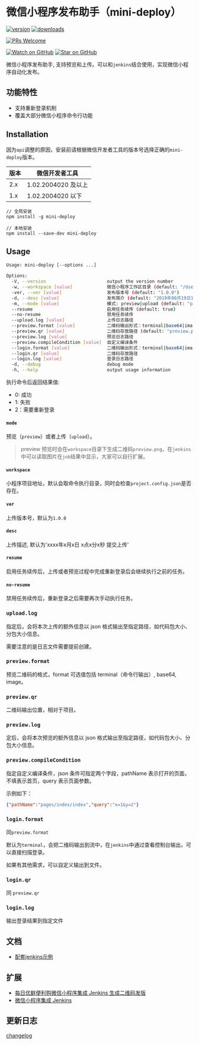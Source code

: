 # 微信小程序发布助手（mini-deploy）

[![version][version-badge]][package]
[![downloads][downloads-badge]][npm-stat]

[![PRs Welcome][prs-badge]][prs]

[![Watch on GitHub][github-watch-badge]][github-watch]
[![Star on GitHub][github-star-badge]][github-star]

微信小程序发布助手, 支持预览和上传。可以和`jenkins`结合使用，实现微信小程序自动化发布。

## 功能特性

- 支持重新登录机制
- 覆盖大部分微信小程序命令行功能

## Installation

因为`api`调整的原因，安装前请根据微信开发者工具的版本号选择正确的`mini-deploy`版本。

| 版本 | 微信开发者工具 |
| --- | --- |
| 2.x | 1.02.2004020 及以上  |
| 1.x | 1.02.2004020 以下  |

```shell
// 全局安装
npm install -g mini-deploy

// 本地安装
npm install --save-dev mini-deploy
```

## Usage

```sh
Usage: mini-deploy [--options ...]

Options:
  -V, --version                       output the version number
  -w, --workspace [value]             微信小程序工作区目录 (default: "/Users/neo/WorkSpace/deploy-mini")
  -ver, --ver [value]                 发布版本号 (default: "1.0.0")
  -d, --desc [value]                  发布简介 (default: "2019年08月19日13点07分21秒提交上传")
  -m, --mode [value]                  模式: preview|upload (default: "preview")
  --resume                            启用任务续传 (default: true)
  --no-resume                         禁用任务续传
  --upload.log [value]                上传日志路径
  --preview.format [value]            二维码输出形式：terminal|base64|image (default: "image")
  --preview.qr [value]                二维码存放路径 (default: "preview.png")
  --preview.log [value]               预览日志路径
  --preview.compileCondition [value]  自定义编译条件
  --login.format [value]              二维码输出形式：terminal|base64|image (default: "terminal")
  --login.qr [value]                  二维码存放路径
  --login.log [value]                 登录日志路径
  -d, --debug                         debug mode
  -h, --help                          output usage information
```

执行命令后返回结果值:

- 0: 成功
- 1: 失败
- 2：需要重新登录

#### `mode`

预览（`preview`）或者上传（`upload`）。

> preview 预览时会在`workspace`目录下生成二维码`preview.png`，在`jenkins`中可以读取图片在`job`结果中显示，大家可以自行扩展。

#### `workspace`

小程序项目地址，默认会取命令执行目录，同时会检查`project.config.json`是否存在。

#### `ver`

上传版本号，默认为`1.0.0`

#### `desc`

上传描述, 默认为'xxxx年x月x日 x点x分x秒 提交上传'

#### `resume`

启用任务续传后，上传或者预览过程中完成重新登录后会继续执行之前的任务。

#### `no-resume`

禁用任务续传后，重新登录之后需要再次手动执行任务。

### `upload.log`

指定后，会将本次上传的额外信息以 json 格式输出至指定路径，如代码包大小、分包大小信息。

需要注意的是日志文件需要提前创建。

### `preview.format`

预览二维码的格式，format 可选值包括 terminal（命令行输出）, base64, image。

### `preview.qr`

二维码输出位置，相对于项目。

### `preview.log`

定后，会将本次预览的额外信息以 json 格式输出至指定路径，如代码包大小、分包大小信息。

### `preview.compileCondition`

指定自定义编译条件，json 条件可指定两个字段，pathName 表示打开的页面，不填表示首页，query 表示页面参数。

示例如下：

```json
{"pathName":"pages/index/index","query":"x=1&y=2"}
```

### `login.format`

同`preview.format`

默认为`terminal`，会把二维码输出到流中，在`jenkins`中通过查看控制台输出，可以直接扫描登录。

如果有其他需求，可以自定义输出到文件。

### `login.qr`

同 `preview.qr`

### `login.log`

输出登录结果到指定文件


## 文档

- [配套jenkins示例](http://idayer.com/wechat-mimi-program-build-with-jenkins/)

## 扩展

- [每日优鲜便利购微信小程序集成 Jenkins 生成二维码发版](https://testerhome.com/topics/14913#reply-115145)
- [微信小程序集成 Jenkins](https://segmentfault.com/a/1190000016247970)

## 更新日志

[changelog](./changelog.md)

[dependencyci]: https://dependencyci.com/github/ineo6/mini-deploy
[version-badge]: https://img.shields.io/npm/v/mini-deploy.svg?style=flat-square
[package]: https://www.npmjs.com/package/mini-deploy
[downloads-badge]: https://img.shields.io/npm/dm/mini-deploy.svg?style=flat-square
[npm-stat]: http://npm-stat.com/charts.html?package=mini-deploy&from=2018-10-31
[license-badge]: https://img.shields.io/npm/l/mini-deploy.svg?style=flat-square
[license]: https://github.com/ineo6/mini-deploy/blob/master/LICENSE
[prs-badge]: https://img.shields.io/badge/PRs-welcome-brightgreen.svg?style=flat-square
[prs]: http://makeapullrequest.com
[coc-badge]: htts://img.shields.io/badge/code%20of-conduct-ff69b4.svg?style=flat-square
[github-watch-badge]: https://img.shields.io/github/watchers/ineo6/mini-deploy.svg?style=social
[github-watch]: https://github.com/ineo6/mini-deploy/watchers
[github-star-badge]: https://img.shields.io/github/stars/ineo6/mini-deploy.svg?style=social
[github-star]: https://github.com/ineo6/mini-deploy/stargazers
